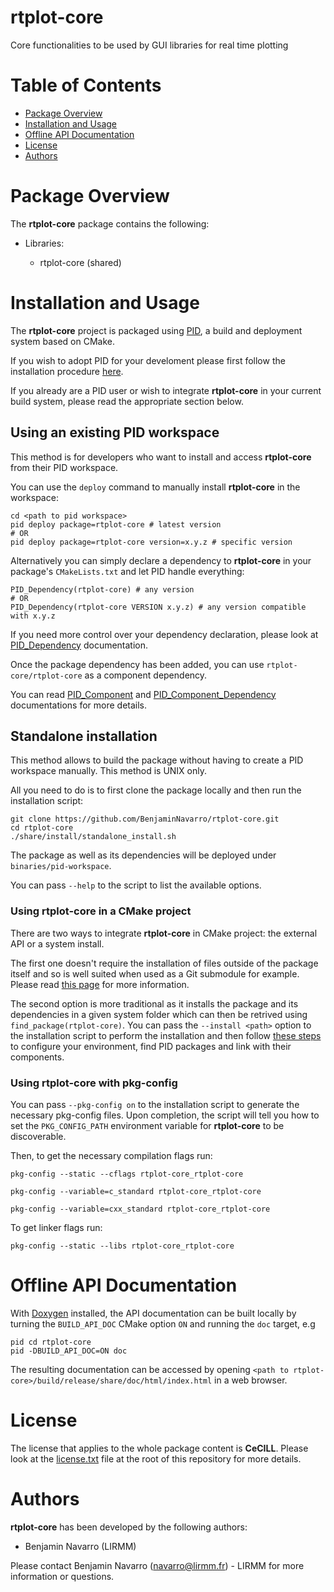 
rtplot-core
==============

Core functionalities to be used by GUI libraries for real time plotting

# Table of Contents
 - [Package Overview](#package-overview)
 - [Installation and Usage](#installation-and-usage)
 - [Offline API Documentation](#offline-api-documentation)
 - [License](#license)
 - [Authors](#authors)




Package Overview
================

The **rtplot-core** package contains the following:

 * Libraries:

   * rtplot-core (shared)


Installation and Usage
======================

The **rtplot-core** project is packaged using [PID](http://pid.lirmm.net), a build and deployment system based on CMake.

If you wish to adopt PID for your develoment please first follow the installation procedure [here](http://pid.lirmm.net/pid-framework/pages/install.html).

If you already are a PID user or wish to integrate **rtplot-core** in your current build system, please read the appropriate section below.


## Using an existing PID workspace

This method is for developers who want to install and access **rtplot-core** from their PID workspace.

You can use the `deploy` command to manually install **rtplot-core** in the workspace:
```
cd <path to pid workspace>
pid deploy package=rtplot-core # latest version
# OR
pid deploy package=rtplot-core version=x.y.z # specific version
```
Alternatively you can simply declare a dependency to **rtplot-core** in your package's `CMakeLists.txt` and let PID handle everything:
```
PID_Dependency(rtplot-core) # any version
# OR
PID_Dependency(rtplot-core VERSION x.y.z) # any version compatible with x.y.z
```

If you need more control over your dependency declaration, please look at [PID_Dependency](https://pid.lirmm.net/pid-framework/assets/apidoc/html/pages/Package_API.html#pid-dependency) documentation.

Once the package dependency has been added, you can use `rtplot-core/rtplot-core` as a component dependency.

You can read [PID_Component](https://pid.lirmm.net/pid-framework/assets/apidoc/html/pages/Package_API.html#pid-component) and [PID_Component_Dependency](https://pid.lirmm.net/pid-framework/assets/apidoc/html/pages/Package_API.html#pid-component-dependency) documentations for more details.
## Standalone installation

This method allows to build the package without having to create a PID workspace manually. This method is UNIX only.

All you need to do is to first clone the package locally and then run the installation script:
 ```
git clone https://github.com/BenjaminNavarro/rtplot-core.git
cd rtplot-core
./share/install/standalone_install.sh
```
The package as well as its dependencies will be deployed under `binaries/pid-workspace`.

You can pass `--help` to the script to list the available options.

### Using **rtplot-core** in a CMake project
There are two ways to integrate **rtplot-core** in CMake project: the external API or a system install.

The first one doesn't require the installation of files outside of the package itself and so is well suited when used as a Git submodule for example.
Please read [this page](https://pid.lirmm.net/pid-framework/pages/external_API_tutorial.html#using-cmake) for more information.

The second option is more traditional as it installs the package and its dependencies in a given system folder which can then be retrived using `find_package(rtplot-core)`.
You can pass the `--install <path>` option to the installation script to perform the installation and then follow [these steps](https://pid.lirmm.net/pid-framework/pages/external_API_tutorial.html#third-step--extra-system-configuration-required) to configure your environment, find PID packages and link with their components.
### Using **rtplot-core** with pkg-config
You can pass `--pkg-config on` to the installation script to generate the necessary pkg-config files.
Upon completion, the script will tell you how to set the `PKG_CONFIG_PATH` environment variable for **rtplot-core** to be discoverable.

Then, to get the necessary compilation flags run:

```
pkg-config --static --cflags rtplot-core_rtplot-core
```

```
pkg-config --variable=c_standard rtplot-core_rtplot-core
```

```
pkg-config --variable=cxx_standard rtplot-core_rtplot-core
```

To get linker flags run:

```
pkg-config --static --libs rtplot-core_rtplot-core
```




Offline API Documentation
=========================

With [Doxygen](https://www.doxygen.nl) installed, the API documentation can be built locally by turning the `BUILD_API_DOC` CMake option `ON` and running the `doc` target, e.g
```
pid cd rtplot-core
pid -DBUILD_API_DOC=ON doc
```
The resulting documentation can be accessed by opening `<path to rtplot-core>/build/release/share/doc/html/index.html` in a web browser.

License
=======

The license that applies to the whole package content is **CeCILL**. Please look at the [license.txt](./license.txt) file at the root of this repository for more details.

Authors
=======

**rtplot-core** has been developed by the following authors: 
+ Benjamin Navarro (LIRMM)

Please contact Benjamin Navarro (navarro@lirmm.fr) - LIRMM for more information or questions.

